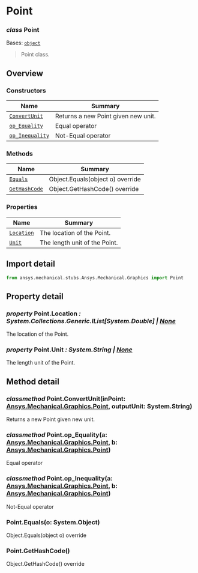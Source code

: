 <a id="point"></a>

# Point

<a id="Point"></a>

### *class* Point

Bases: [`object`](https://docs.python.org/3/library/functions.html#object)

> Point class.

> <!-- !! processed by numpydoc !! -->

<a id="overview"></a>

## Overview

### Constructors

| Name | Summary |
|-----------------------------------------|---------------------------------------|
| [`ConvertUnit`](#Point.ConvertUnit)     | Returns a new Point given new unit.   |
| [`op_Equality`](#Point.op_Equality)     | Equal operator                        |
| [`op_Inequality`](#Point.op_Inequality) | Not-Equal operator                    |

### Methods

| Name | Summary |
|-------------------------------------|------------------------------------|
| [`Equals`](#Point.Equals)           | Object.Equals(object o) override   |
| [`GetHashCode`](#Point.GetHashCode) | Object.GetHashCode() override      |

### Properties

| Name | Summary |
|---------------------------------|-------------------------------|
| [`Location`](#Point.Location)   | The location of the Point.    |
| [`Unit`](#Point.Unit)           | The length unit of the Point. |

<a id="import-detail"></a>

## Import detail

```python
from ansys.mechanical.stubs.Ansys.Mechanical.Graphics import Point
```

<a id="property-detail"></a>

## Property detail

<a id="Point.Location"></a>

### *property* Point.Location *: System.Collections.Generic.IList[System.Double] | [None](https://docs.python.org/3/library/constants.html#None)*

The location of the Point.

<!-- !! processed by numpydoc !! -->

<a id="Point.Unit"></a>

### *property* Point.Unit *: System.String | [None](https://docs.python.org/3/library/constants.html#None)*

The length unit of the Point.

<!-- !! processed by numpydoc !! -->

<a id="method-detail"></a>

## Method detail

<a id="Point.ConvertUnit"></a>

### *classmethod* Point.ConvertUnit(inPoint: [Ansys.Mechanical.Graphics.Point](#Point), outputUnit: System.String)

Returns a new Point given new unit.

<!-- !! processed by numpydoc !! -->

<a id="Point.op_Equality"></a>

### *classmethod* Point.op_Equality(a: [Ansys.Mechanical.Graphics.Point](#Point), b: [Ansys.Mechanical.Graphics.Point](#Point))

Equal operator

<!-- !! processed by numpydoc !! -->

<a id="Point.op_Inequality"></a>

### *classmethod* Point.op_Inequality(a: [Ansys.Mechanical.Graphics.Point](#Point), b: [Ansys.Mechanical.Graphics.Point](#Point))

Not-Equal operator

<!-- !! processed by numpydoc !! -->

<a id="Point.Equals"></a>

### Point.Equals(o: System.Object)

Object.Equals(object o) override

<!-- !! processed by numpydoc !! -->

<a id="Point.GetHashCode"></a>

### Point.GetHashCode()

Object.GetHashCode() override

<!-- !! processed by numpydoc !! -->

